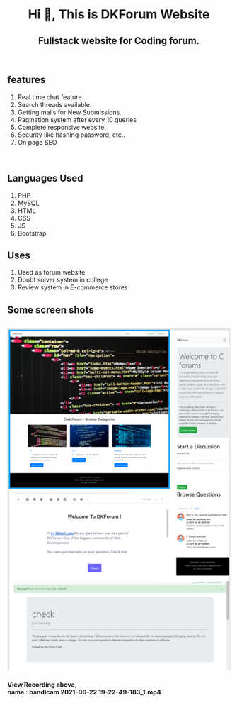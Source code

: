 <h1 align="center">Hi 👋, This is DKForum Website</h1>
<h2 align="center">Fullstack website for Coding forum.</h2><br>

<h2>features</h2>
<ol>
<li>Real time chat feature.</li>
<li>Search threads available.</li>
<li>Getting mails for New Submissions.</li>
<li>Pagination system after every 10 queries</li>
<li>Complete responsive website.</li>
<li>Security like hashing password, etc..</li>
<li>On page SEO </li>
</ol>
<br>
<h2>Languages Used</h2>
<ol>
<li>PHP</li>
<li>MySQL</li>
<li>HTML</li>
<li>CSS</li>
<li>JS</li>
<li>Bootstrap</li>
</ol>
<h2>Uses</h2>
<ol>
<li>Used as forum website</li>
<li>Doubt solver system in college</li>
<li>Review system in E-commerce stores</li>
</ol>
<h2>Some screen shots<h2>
  <img src="ss.PNG">
  <h4>View Recording above, <br>
    name : bandicam 2021-06-22 19-22-49-183_1.mp4<h4>
